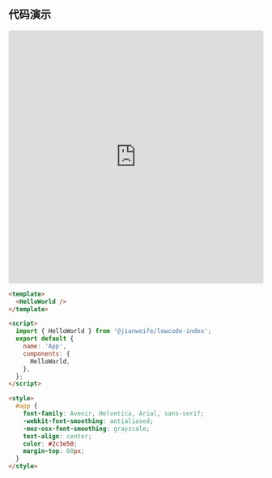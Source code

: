 ## 代码演示

<iframe src="https://codesandbox.io/embed/hopeful-morning-9sh6q7?autoresize=1&fontsize=14&hidenavigation=1&theme=light"
     style="width:100%; height:500px; border:0; border-radius: 4px; overflow:hidden;"
     title="hopeful-morning-9sh6q7"
     allow="accelerometer; ambient-light-sensor; camera; encrypted-media; geolocation; gyroscope; hid; microphone; midi; payment; usb; vr; xr-spatial-tracking"
     sandbox="allow-forms allow-modals allow-popups allow-presentation allow-same-origin allow-scripts"
   ></iframe>

```html
<template>
  <HelloWorld />
</template>

<script>
  import { HelloWorld } from '@jianweife/lowcode-index';
  export default {
    name: 'App',
    components: {
      HelloWorld,
    },
  };
</script>

<style>
  #app {
    font-family: Avenir, Helvetica, Arial, sans-serif;
    -webkit-font-smoothing: antialiased;
    -moz-osx-font-smoothing: grayscale;
    text-align: center;
    color: #2c3e50;
    margin-top: 60px;
  }
</style>
```
